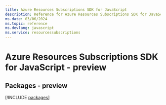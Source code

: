 ```yaml
---
title: Azure Resources Subscriptions SDK for JavaScript
description: Reference for Azure Resources Subscriptions SDK for JavaScript
ms.date: 03/06/2024
ms.topic: reference
ms.devlang: javascript
ms.service: resourcessubscriptions
---
```

# Azure Resources Subscriptions SDK for JavaScript - preview
## Packages - preview
[!INCLUDE [packages](resources-subscriptions-index.md)]